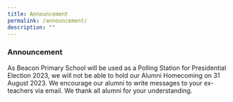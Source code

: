 ```yaml
---
title: Announcement
permalink: /announcement/
description: ""
---
```

### Announcement

As Beacon Primary School will be used as a Polling Station for Presidential Election 2023, we will not be able to hold our Alumni Homecoming on 31 August 2023. We encourage our alumni to write messages to your ex-teachers via email. We thank all alumni for your understanding.